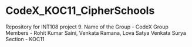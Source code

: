 # CodeX_KOC11_CipherSchools
Repository for INT108 project 9.
Name of the Group - CodeX
Group Members - Rohit Kumar Saini,
                Venkata Ramana,
                Lova Satya Venkata Surya
Section - KOC11

